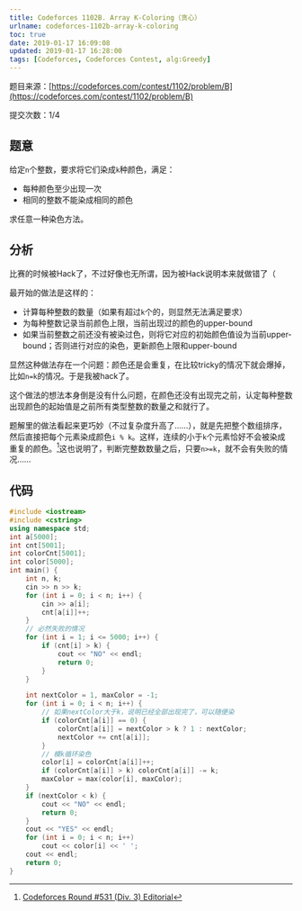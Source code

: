 ```yaml
---
title: Codeforces 1102B. Array K-Coloring（贪心）
urlname: codeforces-1102b-array-k-coloring
toc: true
date: 2019-01-17 16:09:08
updated: 2019-01-17 16:28:00
tags: [Codeforces, Codeforces Contest, alg:Greedy]
---
```


题目来源：[https://codeforces.com/contest/1102/problem/B](https://codeforces.com/contest/1102/problem/B)

提交次数：1/4

## 题意

给定`n`个整数，要求将它们染成`k`种颜色，满足：

* 每种颜色至少出现一次
* 相同的整数不能染成相同的颜色

求任意一种染色方法。

## 分析

比赛的时候被Hack了，不过好像也无所谓，因为被Hack说明本来就做错了（

最开始的做法是这样的：

* 计算每种整数的数量（如果有超过`k`个的，则显然无法满足要求）
* 为每种整数记录当前颜色上限，当前出现过的颜色的upper-bound
* 如果当前整数之前还没有被染过色，则将它对应的初始颜色值设为当前upper-bound；否则进行对应的染色，更新颜色上限和upper-bound
  
显然这种做法存在一个问题：颜色还是会重复，在比较tricky的情况下就会爆掉，比如`n=k`的情况。于是我被hack了。

这个做法的想法本身倒是没有什么问题，在颜色还没有出现完之前，认定每种整数出现颜色的起始值是之前所有类型整数的数量之和就行了。

题解里的做法看起来更巧妙（不过复杂度升高了……），就是先把整个数组排序，然后直接把每个元素染成颜色`i % k`。这样，连续的小于`k`个元素恰好不会被染成重复的颜色。[^sln]这也说明了，判断完整数数量之后，只要`n>=k`，就不会有失败的情况……

[^sln]: [Codeforces Round #531 (Div. 3) Editorial](https://codeforces.com/blog/entry/64439)

## 代码

```cpp
#include <iostream>
#include <cstring>
using namespace std;
int a[5000];
int cnt[5001];
int colorCnt[5001];
int color[5000];
int main() {
    int n, k;
    cin >> n >> k;
    for (int i = 0; i < n; i++) {
        cin >> a[i];
        cnt[a[i]]++;
    }
    // 必然失败的情况
    for (int i = 1; i <= 5000; i++) {
        if (cnt[i] > k) {
            cout << "NO" << endl;
            return 0;
        }
    }

    int nextColor = 1, maxColor = -1;
    for (int i = 0; i < n; i++) {
        // 如果nextColor大于k，说明已经全部出现完了，可以随便染
        if (colorCnt[a[i]] == 0) {
            colorCnt[a[i]] = nextColor > k ? 1 : nextColor;
            nextColor += cnt[a[i]];
        }
        // 模k循环染色
        color[i] = colorCnt[a[i]]++;
        if (colorCnt[a[i]] > k) colorCnt[a[i]] -= k;
        maxColor = max(color[i], maxColor);
    }
    if (nextColor < k) {
        cout << "NO" << endl;
        return 0;
    }
    cout << "YES" << endl;
    for (int i = 0; i < n; i++)
        cout << color[i] << ' ';
    cout << endl;
    return 0;
}
```